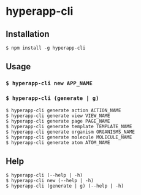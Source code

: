 # hyperapp-cli
## Installation
`$ npm install -g hyperapp-cli`
## Usage
### `$ hyperapp-cli new APP_NAME`

### `$ hyperapp-cli (generate | g) `
`$ hyperapp-cli generate action ACTION_NAME`  
`$ hyperapp-cli generate view VIEW_NAME`  
`$ hyperapp-cli generate page PAGE_NAME`  
`$ hyperapp-cli generate template TEMPLATE_NAME`  
`$ hyperapp-cli generate organism ORGANISMS_NAME`  
`$ hyperapp-cli generate molecule MOLECULE_NAME`  
`$ hyperapp-cli generate atom ATOM_NAME`  


## Help
`$ hyperapp-cli (--help | -h)`  
`$ hyperapp-cli new (--help | -h)`  
`$ hyperapp-cli (generate | g) (--help | -h)`  
